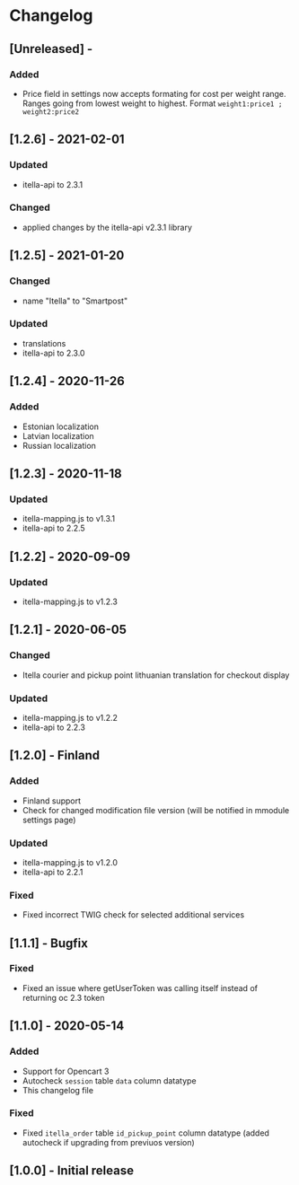 # Changelog

## [Unreleased] -
### Added
- Price field in settings now accepts formating for cost per weight range. Ranges going from lowest weight to highest.
Format `weight1:price1 ; weight2:price2`

## [1.2.6] - 2021-02-01
### Updated
- itella-api to 2.3.1

### Changed
- applied changes by the itella-api v2.3.1 library

## [1.2.5] - 2021-01-20
### Changed
- name "Itella" to "Smartpost"

### Updated
- translations
- itella-api to 2.3.0

## [1.2.4] - 2020-11-26
### Added
- Estonian localization
- Latvian localization
- Russian localization

## [1.2.3] - 2020-11-18
### Updated
- itella-mapping.js to v1.3.1
- itella-api to 2.2.5

## [1.2.2] - 2020-09-09
### Updated
- itella-mapping.js to v1.2.3

## [1.2.1] - 2020-06-05
### Changed
- Itella courier and pickup point lithuanian translation for checkout display

### Updated
- itella-mapping.js to v1.2.2
- itella-api to 2.2.3

## [1.2.0] - Finland
### Added
- Finland support
- Check for changed modification file version (will be notified in mmodule settings page)

### Updated
- itella-mapping.js to v1.2.0
- itella-api to 2.2.1

### Fixed
- Fixed incorrect TWIG check for selected additional services

## [1.1.1] - Bugfix
### Fixed
- Fixed an issue where getUserToken was calling itself instead of returning oc 2.3 token

## [1.1.0] - 2020-05-14
### Added
- Support for Opencart 3
- Autocheck `session` table `data` column datatype
- This changelog file

### Fixed
- Fixed `itella_order` table `id_pickup_point` column datatype (added autocheck if upgrading from previuos version)

## [1.0.0] - Initial release